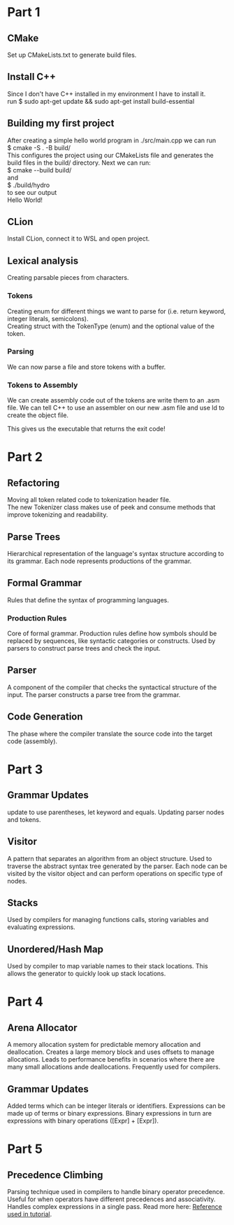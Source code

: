 # Part 1
## CMake  
Set up CMakeLists.txt to generate build files.  
## Install C++  
Since I don't have C++ installed in my environment I have to install it.  
    run $ sudo apt-get update && sudo apt-get install build-essential  
## Building my first project  
After creating a simple hello world program in ./src/main.cpp we can run  
    \$ cmake -S . -B build/  
This configures the project using our CMakeLists file and generates the build files in the build/ directory. Next we can run:  
    \$ cmake --build build/  
and  
    \$ ./build/hydro  
to see our output  
    Hello World!  
## CLion  
Install CLion, connect it to WSL and open project.  
## Lexical analysis
Creating parsable pieces from characters.  
### Tokens  
Creating enum for different things we want to parse for (i.e. return keyword, integer literals, semicolons).  
Creating struct with the TokenType (enum) and the optional value of the token.  

### Parsing  
We can now parse a file and store tokens with a buffer.  

### Tokens to Assembly  
We can create assembly code out of the tokens are write them to an .asm file.
We can tell C++ to use an assembler on our new .asm file and use ld to create the object file.  

This gives us the executable that returns the exit code!  

# Part 2

## Refactoring  
Moving all token related code to tokenization header file.  
The new Tokenizer class makes use of peek and consume methods that improve tokenizing and readability.  

## Parse Trees  
Hierarchical representation of the language's syntax structure according to its grammar.
Each node represents productions of the grammar.  

## Formal Grammar  
Rules that define the syntax of programming languages.  

### Production Rules
Core of formal grammar. Production rules define how symbols should be replaced by sequences, like syntactic categories or constructs.
Used by parsers to construct parse trees and check the input.

## Parser  
A component of the compiler that checks the syntactical structure of the input. The parser constructs a parse tree from the grammar.

## Code Generation  
The phase where the compiler translate the source code into the target code (assembly).

# Part 3

## Grammar Updates
update to use parentheses, let keyword and equals. Updating parser nodes and tokens.

## Visitor  
A pattern that separates an algorithm from an object structure.
Used to traverse the abstract syntax tree generated by the parser. Each node can be visited by the visitor object and can perform operations on specific type of nodes.

## Stacks  
Used by compilers for managing functions calls, storing variables and evaluating expressions.

## Unordered/Hash Map
Used by compiler to map variable names to their stack locations. This allows the generator to quickly look up stack locations.

# Part 4

## Arena Allocator
A memory allocation system for predictable memory allocation and deallocation. Creates a large memory block and uses offsets to manage allocations. Leads to performance benefits in scenarios where there are many small allocations ande deallocations. Frequently used for compilers.

## Grammar Updates  
Added terms which can be integer literals or identifiers. Expressions can be made up of terms or binary expressions. Binary expressions in turn are expressions with binary operations ([Expr] + [Expr]).

# Part 5

## Precedence Climbing  
Parsing technique used in compilers to handle binary operator precedence. Useful for when operators have different precedences and associativity. Handles complex expressions in a single pass. Read more here: [Reference used in tutorial](https://eli.thegreenplace.net/2012/08/02/parsing-expressions-by-precedence-climbing).
